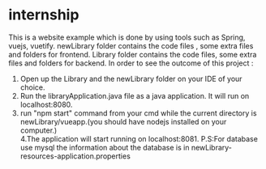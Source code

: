 # internship
This is a website example which is done by using tools such as Spring, vuejs, vuetify. 
newLibrary folder contains the code files , some extra files and folders for frontend.
Library folder contains the code files, some extra files and folders for backend.
In order to see the outcome of this project :
1. Open up the Library and the newLibrary folder on your IDE of your choice.
2. Run the libraryApplication.java file as a java application. It will run on  localhost:8080.
3. run "npm start" command from your cmd while the current directory is newLibrary/vueapp.(you should have nodejs installed on your computer.)</br>
4.The application will start running on localhost:8081.
P.S:For database use mysql the information about the database is in newLibrary-resources-application.properties
